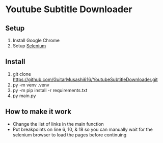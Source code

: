 # Youtube Subtitle Downloader

## Setup

1) Install Google Chrome
2) Setup [Selenium](https://pypi.org/project/selenium/)

## Install

1) git clone https://github.com/GuitarMusashi616/YoutubeSubtitleDownloader.git
2) py -m venv .venv
3) py -m pip install -r requirements.txt
4) py main.py

## How to make it work

- Change the list of links in the main function
- Put breakpoints on line 6, 10, & 18 so you can manually wait for the selenium browser to load the pages before continuing
